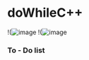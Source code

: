 # doWhileC++

!(![image](https://user-images.githubusercontent.com/98739084/172692261-b7bc41f6-1cd4-42f8-9365-1fc60973438a.png)
!(![image](https://e7.pngegg.com/pngimages/46/626/png-clipart-c-logo-the-c-programming-language-computer-icons-computer-programming-source-code-programming-miscellaneous-template-thumbnail.png)



###  To - Do list
